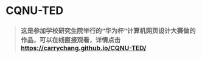 # CQNU-TED
### 
>### 这是参加学校研究生院举行的“华为杯”计算机网页设计大赛做的作品，可以在线直接观看，详情点击 https://carrychang.github.io/CQNU-TED/
